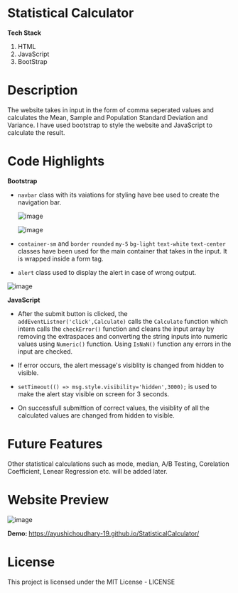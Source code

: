 # Statistical Calculator
<b>Tech Stack </b>
1. HTML
2. JavaScript
3. BootStrap

# Description
The website takes in input in the form of comma seperated values and calculates the Mean, Sample and Population Standard Deviation and Variance. I have used bootstrap to style the website and JavaScript to calculate the result. 

# Code Highlights
<b>Bootstrap</b>

  - `navbar` class with its vaiations for styling have bee used to create the navigation bar.
   
    ![image](https://user-images.githubusercontent.com/73214455/179920239-e8daf83f-4356-44fd-8e3b-ff7b77a26be6.png)
   
   
    ![image](https://user-images.githubusercontent.com/73214455/179927038-c6d273df-5355-4021-8586-142037331ffe.png)

   - `container-sm` and `border` `rounded` `my-5` `bg-light` `text-white` `text-center` classes have been used for the main container that takes in the input. It is wrapped inside a form tag.
  
   - `alert` class used to display the alert in case of wrong output.
   
 ![image](https://user-images.githubusercontent.com/73214455/179921964-5003764e-75a5-4755-b74b-41138be7b7ab.png)


<b>JavaScript</b>
    
   - After the submit button is clicked, the `addEventListner('click',Calculate)` calls the `Calculate` function which intern calls the `checkError()` function and cleans the input array by removing the extraspaces and converting the string inputs into numeric values using `Numeric()` function. Using `IsNaN()` function any errors in the input are checked.
    
   - If error occurs, the alert message's visiblity is changed from hidden to visible.
    
   - `setTimeout(() => msg.style.visibility='hidden',3000);` is used to make the alert stay visible on screen for 3 seconds.
    
   - On successfull submittion of correct values, the visiblity of all the calculated values are changed from hidden to visible.
    
# Future Features
Other statistical calculations such as mode, median, A/B Testing, Corelation Coefficient, Lenear Regression etc. will be added later.

# Website Preview
![image](https://user-images.githubusercontent.com/73214455/179927360-9e50feb4-aed0-44aa-ad50-9f1272f23a93.png)

<b>Demo: </b> https://ayushichoudhary-19.github.io/StatisticalCalculator/

# License
This project is licensed under the MIT License - LICENSE
